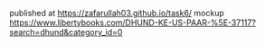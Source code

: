 published at    https://zafarullah03.github.io/task6/
mockup  https://www.libertybooks.com/DHUND-KE-US-PAAR-%5E-37117?search=dhund&category_id=0
